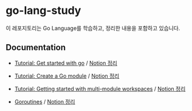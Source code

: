 # go-lang-study

이 레포지토리는 Go Language를 학습하고, 정리한 내용을 포함하고 있습니다.

## Documentation

- [Tutorial: Get started with go](/tutorial%3A%20get_started_with_go/) / [Notion 정리](https://distinct-bulb-c95.notion.site/Tutorial-Get-started-with-Go-c2e78c7de715483d91292889f34ba8be?pvs=4)

- [Tutorial: Create a Go module](/tutorial%3A%20create_a_go_module/) / [Notion 정리](https://distinct-bulb-c95.notion.site/Tutorial-Create-a-Go-module-5499a4d5d3624f968246fb9d3c95f04a?pvs=4)

- [Tutorial: Getting started with multi-module workspaces](/tutorial%3A%20getting_started_with_multi-module_workspaces/) / [Notion 정리](https://distinct-bulb-c95.notion.site/Tutorial-Getting-started-with-multi-module-workspaces-7cfc7e04f7f74dcd9b779715515c6222?pvs=4)

- [Goroutines](/goroutines/) / [Notion 정리](https://distinct-bulb-c95.notion.site/Goroutines-5dcbfb1990864939851b85ba165895be?pvs=4)
